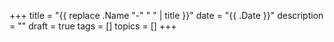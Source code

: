 +++
title = "{{ replace .Name "-" " " | title }}"
date = "{{ .Date }}"
description = ""
draft = true
tags = []
topics = []
+++